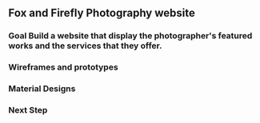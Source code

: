 ## **Fox and Firefly Photography website**

### **Goal**  Build a website that display the photographer's featured works and the services that they offer.

### **Wireframes and prototypes**

### **Material Designs**

### **Next Step**
